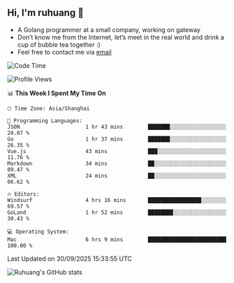 ## Hi, I'm ruhuang 👋

- A Golang programmer at a small company, working on gateway
- Don’t know me from the Internet, let’s meet in the real world and drink a cup of bubble tea together :)
- Feel free to contact me via [email](mailto:ruhuang2001@gmail.com)
<!--START_SECTION:waka-->
![Code Time](http://img.shields.io/badge/Code%20Time-949%20hrs%2038%20mins-blue)

![Profile Views](http://img.shields.io/badge/Profile%20Views-1-blue)

📊 **This Week I Spent My Time On** 

```text
🕑︎ Time Zone: Asia/Shanghai

💬 Programming Languages: 
JSON                     1 hr 43 mins        ███████░░░░░░░░░░░░░░░░░░   28.07 % 
Go                       1 hr 37 mins        ███████░░░░░░░░░░░░░░░░░░   26.35 % 
Vue.js                   43 mins             ███░░░░░░░░░░░░░░░░░░░░░░   11.76 % 
Markdown                 34 mins             ██░░░░░░░░░░░░░░░░░░░░░░░   09.47 % 
XML                      24 mins             ██░░░░░░░░░░░░░░░░░░░░░░░   06.62 % 

🔥 Editors: 
Windsurf                 4 hrs 16 mins       █████████████████░░░░░░░░   69.57 % 
GoLand                   1 hr 52 mins        ████████░░░░░░░░░░░░░░░░░   30.43 % 

💻 Operating System: 
Mac                      6 hrs 9 mins        █████████████████████████   100.00 % 
```


 Last Updated on 30/09/2025 15:33:55 UTC
<!--END_SECTION:waka-->

![Ruhuang's GitHub stats](https://github-readme-stats.vercel.app/api?username=ruhuang2001&count_private=true&hide_title=true&show_icons=true&theme=vue)

